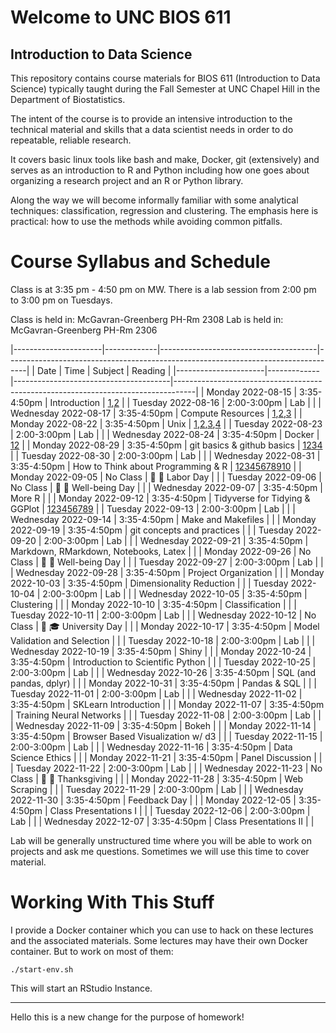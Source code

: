 Welcome to UNC BIOS 611
=======================
Introduction to Data Science
----------------------------

This repository contains course materials for BIOS 611 (Introduction
to Data Science) typically taught during the Fall Semester at UNC
Chapel Hill in the Department of Biostatistics.

The intent of the course is to provide an intensive introduction to
the technical material and skills that a data scientist needs in order
to do repeatable, reliable research.

It covers basic linux tools like bash and make, Docker, git
(extensively) and serves as an introduction to R and Python including
how one goes about organizing a research project and an R or Python
library.

Along the way we will become informally familiar with some analytical
techniques: classification, regression and clustering. The emphasis
here is practical: how to use the methods while avoiding common
pitfalls.

Course Syllabus and Schedule
============================

Class is at 3:35 pm - 4:50 pm on MW. There is a lab session from 2:00
pm to 3:00 pm on Tuesdays.

Class is held in: McGavran-Greenberg PH-Rm 2308
Lab is held in: McGavran-Greenberg PH-Rm 2306

|----------------------|-------------|---------------------------------------|-----------------------------------------------------------------------------------|
| Date                 | Time        | Subject                               | Reading                                                                           |
|----------------------|-------------|---------------------------------------|-----------------------------------------------------------------------------------|
| Monday 2022-08-15    | 3:35-4:50pm | Introduction                          | [1][m1],[2][m2]                                                                   |
| Tuesday 2022-08-16   | 2:00-3:00pm | Lab                                   |                                                                                   |
| Wednesday 2022-08-17 | 3:35-4:50pm | Compute Resources                     | [1][m3],[2][m4],[3][m5]                                                           |
| Monday 2022-08-22    | 3:35-4:50pm | Unix                                  | [1][m5],[2][m6],[3][m7],[4][m8]                                                   |
| Tuesday 2022-08-23   | 2:00-3:00pm | Lab                                   |                                                                                   |
| Wednesday 2022-08-24 | 3:35-4:50pm | Docker                                | [1][m9][2][m10]                                                                   |
| Monday 2022-08-29    | 3:35-4:50pm | git basics & github basics            | [1][m13][2][m15][3][m17][4][m14]                                                  |
| Tuesday 2022-08-30   | 2:00-3:00pm | Lab                                   |                                                                                   |
| Wednesday 2022-08-31 | 3:35-4:50pm | How to Think about Programming & R    | [1][m18][2][m19][3][m20][4][m21][5][m22][6][m23][7][m24][8][m25][9][m26][10][m27] |
| Monday 2022-09-05    | No Class    | 🍞 🌹 Labor Day                       |                                                                                   |
| Tuesday 2022-09-06   | No Class    | 🥰 🥰 Well-being Day                  |                                                                                   |
| Wednesday 2022-09-07 | 3:35-4:50pm | More R                                |                                                                                   |
| Monday 2022-09-12    | 3:35-4:50pm | Tidyverse for Tidying & GGPlot        | [1][m11][2][m21][3][m22][4][m23][5][m24][6][m25][7][m26][8][m27][9][m28]                                                                                  |
| Tuesday 2022-09-13   | 2:00-3:00pm | Lab                                   |                                                                                   |
| Wednesday 2022-09-14 | 3:35-4:50pm | Make and Makefiles                    |                                                                                   |
| Monday 2022-09-19    | 3:35-4:50pm | git concepts and practices            |                                                                                   |
| Tuesday 2022-09-20   | 2:00-3:00pm | Lab                                   |                                                                                   |
| Wednesday 2022-09-21 | 3:35-4:50pm | Markdown, RMarkdown, Notebooks, Latex |                                                                                   |
| Monday 2022-09-26    | No Class    | 🥰 🥰 Well-being Day                  |                                                                                   |
| Tuesday 2022-09-27   | 2:00-3:00pm | Lab                                   |                                                                                   |
| Wednesday 2022-09-28 | 3:35-4:50pm | Project Organization                  |                                                                                   |
| Monday 2022-10-03    | 3:35-4:50pm | Dimensionality Reduction              |                                                                                   |
| Tuesday 2022-10-04   | 2:00-3:00pm | Lab                                   |                                                                                   |
| Wednesday 2022-10-05 | 3:35-4:50pm | Clustering                            |                                                                                   |
| Monday 2022-10-10    | 3:35-4:50pm | Classification                        |                                                                                   |
| Tuesday 2022-10-11   | 2:00-3:00pm | Lab                                   |                                                                                   |
| Wednesday 2022-10-12 | No Class    | 🤔 🎓 University Day                  |                                                                                   |
| Monday 2022-10-17    | 3:35-4:50pm | Model Validation and Selection        |                                                                                   |
| Tuesday 2022-10-18   | 2:00-3:00pm | Lab                                   |                                                                                   |
| Wednesday 2022-10-19 | 3:35-4:50pm | Shiny                                 |                                                                                   |
| Monday 2022-10-24    | 3:35-4:50pm | Introduction to Scientific Python     |                                                                                   |
| Tuesday 2022-10-25   | 2:00-3:00pm | Lab                                   |                                                                                   |
| Wednesday 2022-10-26 | 3:35-4:50pm | SQL (and pandas, dplyr)               |                                                                                   |
| Monday 2022-10-31    | 3:35-4:50pm | Pandas & SQL                          |                                                                                   |
| Tuesday 2022-11-01   | 2:00-3:00pm | Lab                                   |                                                                                   |
| Wednesday 2022-11-02 | 3:35-4:50pm | SKLearn Introduction                  |                                                                                   |
| Monday 2022-11-07    | 3:35-4:50pm | Training Neural Networks              |                                                                                   |
| Tuesday 2022-11-08   | 2:00-3:00pm | Lab                                   |                                                                                   |
| Wednesday 2022-11-09 | 3:35-4:50pm | Bokeh                                 |                                                                                   |
| Monday 2022-11-14    | 3:35-4:50pm | Browser Based Visualization w/ d3     |                                                                                   |
| Tuesday 2022-11-15   | 2:00-3:00pm | Lab                                   |                                                                                   |
| Wednesday 2022-11-16 | 3:35-4:50pm | Data Science Ethics                   |                                                                                   |
| Monday 2022-11-21    | 3:35-4:50pm | Panel Discussion                      |                                                                                   |
| Tuesday 2022-11-22   | 2:00-3:00pm | Lab                                   |                                                                                   |
| Wednesday 2022-11-23 | No Class    | 🦃 🦃 Thanksgiving                    |                                                                                   |
| Monday 2022-11-28    | 3:35-4:50pm | Web Scraping                          |                                                                                   |
| Tuesday 2022-11-29   | 2:00-3:00pm | Lab                                   |                                                                                   |
| Wednesday 2022-11-30 | 3:35-4:50pm | Feedback Day                          |                                                                                   |
| Monday 2022-12-05    | 3:35-4:50pm | Class Presentations I                 |                                                                                   |
| Tuesday 2022-12-06   | 2:00-3:00pm | Lab                                   |                                                                                   |
| Wednesday 2022-12-07 | 3:35-4:50pm | Class Presentations II                |                                                                                   |



Lab will be generally unstructured time where you will be able to work
on projects and ask me questions. Sometimes we will use this time to
cover material.

Working With This Stuff
=======================

I provide a Docker container which you can use to hack on these
lectures and the associated materials. Some lectures may have their
own Docker container. But to work on most of them:


    ./start-env.sh
    
This will start an RStudio Instance.

* * * 

[m1]:https://github.com/Vincent-Toups/datasci611/blob/main/lectures/01-course-intro-data-scientist/course-intro-data-scientist.org
[m2]:https://github.com/Vincent-Toups/datasci611/blob/main/lectures/01-course-intro-data-scientist/slides.Rpres
[m3]:https://its.unc.edu/research-computing/longleaf-cluster/
[m4]:https://docs.docker.com/docker-for-windows/install/
[m5]:https://docs.docker.com/engine/install/ubuntu/
[m6]:https://www.gnu.org/software/bash/manual/bash.html
[m7]:https://learnxinyminutes.com/docs/bash/
[m8]:https://github.com/Vincent-Toups/datasci611/tree/main/lectures/02-unix
[m9]:https://github.com/Vincent-Toups/datasci611/blob/main/lectures/03-Docker/docker.org
[m10]:https://learnxinyminutes.com/docs/docker/
[m11]:https://tomaugspurger.github.io/dplry-pandas.html
[m12]:https://en.wikipedia.org/wiki/Labor_Day
[m13]:https://git-scm.com/book/en/v2
[m14]:https://docs.github.com/en/get-started
[m15]:https://docs.github.com/en/github/authenticating-to-github/connecting-to-github-with-ssh/adding-a-new-ssh-key-to-your-github-account
[m16]:https://hyperallergic.com/313435/an-illustrated-guide-to-guy-debords-the-society-of-the-spectacle/
[m17]:https://liyanxu.blog/2017/02/12/install-git-on-windows-and-set-up-ssh-keys/
[m18]:https://learnxinyminutes.com/docs/r/
[m19]:http://adv-r.had.co.nz/
[m20]:http://adv-r.had.co.nz/Computing-on-the-language.html
[m21]:https://dplyr.tidyverse.org/articles/programming.html
[m22]:https://www.popularmechanics.com/science/a22577/genetics-papers-excel-errors/
[m23]:https://dplyr.tidyverse.org/
[m24]:https://tidyr.tidyverse.org/
[m25]:https://readr.tidyverse.org/
[m25]:https://ggplot2.tidyverse.org/
[m26]:https://magrittr.tidyverse.org/
[m27]:https://r4ds.had.co.nz/tidy-data.html
[m28]:https://www.interaction-design.org/literature/article/preattentive-visual-properties-and-how-to-use-them-in-information-visualization
[m29]:https://www.gnu.org/software/make/
[m30]:https://learnxinyminutes.com/docs/make/
[m31]:https://www.man7.org/linux/man-pages/man1/diff.1.html
[m32]:https://man7.org/linux/man-pages/man1/patch.1.html
[m33]:https://git-scm.com/book/en/v2/Git-Tools-Interactive-Staging
[m34]:https://github.com/virkud/bios611-project1
[m35]:https://www.latex-project.org/
[m36]:https://bookdown.org/yihui/rmarkdown-cookbook/install-latex.html
[m37]:https://en.wikipedia.org/wiki/Manifold_hypothesis
[m38]:https://en.wikipedia.org/wiki/Vector_space
[m39]:https://en.wikipedia.org/wiki/T-distributed_stochastic_neighbor_embedding
[m40]:https://scikit-learn.org/stable/modules/manifold.html
[m41]:https://https://scikit-learn.org/stable/auto_examples/cluster/plot_cluster_comparison.html
[m42]:https://rstudio.github.io/reticulate/
[m43]:https://en.wikipedia.org/wiki/K-means_clustering
[m44]:https://en.wikipedia.org/wiki/Spectral_clustering
[m45]:https://en.wikipedia.org/wiki/Linear_discriminant_analysis
[m46]:https://en.wikipedia.org/wiki/AdaBoost
[m47]:https://www.rdocumentation.org/packages/gbm/versions/2.1.8
[m48]:https://en.wikipedia.org/wiki/Receiver_operating_characteristic
[m49]:https://en.wikipedia.org/wiki/Linear_discriminant_analysis
[m50]:https://en.wikipedia.org/wiki/Logistic_regression
[m51]:https://en.wikipedia.org/wiki/F-score
[m52]:https://topepo.github.io/caret/model-training-and-tuning.html
[m53]:https://en.wikipedia.org/wiki/Cross-validation_(statistics)
[m54]:https://www.geeksforgeeks.org/difference-between-127-0-0-1-and-0-0-0-0/
[m55]:https://developer.mozilla.org/en-US/docs/Web/HTTP/Overview
[m56]:https://en.wikipedia.org/wiki/HTML
[m57]:https://en.wikipedia.org/wiki/JavaScript
[m58]:https://shiny.rstudio.com/
[m59]:https://plotly.com/r/
[m60]:https://learnxinyminutes.com/docs/python/
[m61]:https://numpy.org/
[m62]:https://sqlite.org/index.html
[m63]:https://www.sqlite.org/windowfunctions.html
[m64]:https://predictivehacks.com/dplyr-like-pipes-for-data-manipulation-in-python-using-pandas/ 
[m65]:https://github.com/d3/d3/blob/main/API.md
[m66]:https://bl.ocks.org/
[m67]:https://www.hhs.gov/ohrp/regulations-and-policy/belmont-report/index.html
[m68]:https://theconvivialsociety.substack.com/p/the-questions-concerning-technology
[m69]:https://en.wikipedia.org/wiki/Web_scraping

Hello this is a new change for the purpose of homework!